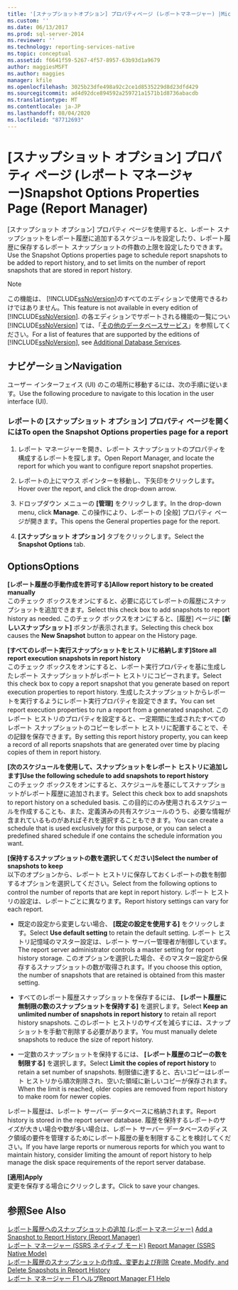 ```yaml
---
title: '[スナップショットオプション] プロパティページ (レポートマネージャー) |Microsoft Docs'
ms.custom: ''
ms.date: 06/13/2017
ms.prod: sql-server-2014
ms.reviewer: ''
ms.technology: reporting-services-native
ms.topic: conceptual
ms.assetid: f6641f59-5267-4f57-8957-63b93d1a9679
author: maggiesMSFT
ms.author: maggies
manager: kfile
ms.openlocfilehash: 3025b23dfe498a92c2ce1d8535229d8d23dfd429
ms.sourcegitcommit: ad4d92dce894592a259721a1571b1d8736abacdb
ms.translationtype: MT
ms.contentlocale: ja-JP
ms.lasthandoff: 08/04/2020
ms.locfileid: "87712693"
---
```

# <a name="snapshot-options-properties-page-report-manager"></a><span data-ttu-id="0fc8d-102">[スナップショット オプション] プロパティ ページ (レポート マネージャー)</span><span class="sxs-lookup"><span data-stu-id="0fc8d-102">Snapshot Options Properties Page (Report Manager)</span></span>
  <span data-ttu-id="0fc8d-103">[スナップショット オプション] プロパティ ページを使用すると、レポート スナップショットをレポート履歴に追加するスケジュールを設定したり、レポート履歴に保存するレポート スナップショットの件数の上限を設定したりできます。</span><span class="sxs-lookup"><span data-stu-id="0fc8d-103">Use the Snapshot Options properties page to schedule report snapshots to be added to report history, and to set limits on the number of report snapshots that are stored in report history.</span></span>  
  
> [!NOTE]  
>  <span data-ttu-id="0fc8d-104">この機能は、 [!INCLUDE[ssNoVersion](../includes/ssnoversion-md.md)]のすべてのエディションで使用できるわけではありません。</span><span class="sxs-lookup"><span data-stu-id="0fc8d-104">This feature is not available in every edition of [!INCLUDE[ssNoVersion](../includes/ssnoversion-md.md)].</span></span> <span data-ttu-id="0fc8d-105">の各エディションでサポートされる機能の一覧につい [!INCLUDE[ssNoVersion](../includes/ssnoversion-md.md)] ては、「[その他のデータベースサービス](../../2014/getting-started/features-supported-by-the-editions-of-sql-server-2014.md#Add_DBServices)」を参照してください。</span><span class="sxs-lookup"><span data-stu-id="0fc8d-105">For a list of features that are supported by the editions of [!INCLUDE[ssNoVersion](../includes/ssnoversion-md.md)], see [Additional Database Services](../../2014/getting-started/features-supported-by-the-editions-of-sql-server-2014.md#Add_DBServices).</span></span>  
  
## <a name="navigation"></a><span data-ttu-id="0fc8d-106">ナビゲーション</span><span class="sxs-lookup"><span data-stu-id="0fc8d-106">Navigation</span></span>  
 <span data-ttu-id="0fc8d-107">ユーザー インターフェイス (UI) のこの場所に移動するには、次の手順に従います。</span><span class="sxs-lookup"><span data-stu-id="0fc8d-107">Use the following procedure to navigate to this location in the user interface (UI).</span></span>  
  
### <a name="to-open-the-snapshot-options-properties-page-for-a-report"></a><span data-ttu-id="0fc8d-108">レポートの [スナップショット オプション] プロパティ ページを開くには</span><span class="sxs-lookup"><span data-stu-id="0fc8d-108">To open the Snapshot Options properties page for a report</span></span>  
  
1.  <span data-ttu-id="0fc8d-109">レポート マネージャーを開き、レポート スナップショットのプロパティを構成するレポートを探します。</span><span class="sxs-lookup"><span data-stu-id="0fc8d-109">Open Report Manager, and locate the report for which you want to configure report snapshot properties.</span></span>  
  
2.  <span data-ttu-id="0fc8d-110">レポートの上にマウス ポインターを移動し、下矢印をクリックします。</span><span class="sxs-lookup"><span data-stu-id="0fc8d-110">Hover over the report, and click the drop-down arrow.</span></span>  
  
3.  <span data-ttu-id="0fc8d-111">ドロップダウン メニューの **[管理]** をクリックします。</span><span class="sxs-lookup"><span data-stu-id="0fc8d-111">In the drop-down menu, click **Manage**.</span></span> <span data-ttu-id="0fc8d-112">この操作により、レポートの [全般] プロパティ ページが開きます。</span><span class="sxs-lookup"><span data-stu-id="0fc8d-112">This opens the General properties page for the report.</span></span>  
  
4.  <span data-ttu-id="0fc8d-113">**[スナップショット オプション]** タブをクリックします。</span><span class="sxs-lookup"><span data-stu-id="0fc8d-113">Select the **Snapshot Options** tab.</span></span>  
  
## <a name="options"></a><span data-ttu-id="0fc8d-114">Options</span><span class="sxs-lookup"><span data-stu-id="0fc8d-114">Options</span></span>  
 <span data-ttu-id="0fc8d-115">**[レポート履歴の手動作成を許可する]**</span><span class="sxs-lookup"><span data-stu-id="0fc8d-115">**Allow report history to be created manually**</span></span>  
 <span data-ttu-id="0fc8d-116">このチェック ボックスをオンにすると、必要に応じてレポートの履歴にスナップショットを追加できます。</span><span class="sxs-lookup"><span data-stu-id="0fc8d-116">Select this check box to add snapshots to report history as needed.</span></span> <span data-ttu-id="0fc8d-117">このチェック ボックスをオンにすると、[履歴] ページに **[新しいスナップショット]** ボタンが表示されます。</span><span class="sxs-lookup"><span data-stu-id="0fc8d-117">Selecting this check box causes the **New Snapshot** button to appear on the History page.</span></span>  
  
 <span data-ttu-id="0fc8d-118">**[すべてのレポート実行スナップショットをヒストリに格納します]**</span><span class="sxs-lookup"><span data-stu-id="0fc8d-118">**Store all report execution snapshots in report history**</span></span>  
 <span data-ttu-id="0fc8d-119">このチェック ボックスをオンにすると、レポート実行プロパティを基に生成したレポート スナップショットがレポート ヒストリにコピーされます。</span><span class="sxs-lookup"><span data-stu-id="0fc8d-119">Select this check box to copy a report snapshot that you generate based on report execution properties to report history.</span></span> <span data-ttu-id="0fc8d-120">生成したスナップショットからレポートを実行するようにレポート実行プロパティを設定できます。</span><span class="sxs-lookup"><span data-stu-id="0fc8d-120">You can set report execution properties to run a report from a generated snapshot.</span></span> <span data-ttu-id="0fc8d-121">このレポート ヒストリのプロパティを設定すると、一定期間に生成されたすべてのレポート スナップショットのコピーをレポート ヒストリに配置することで、その記録を保存できます。</span><span class="sxs-lookup"><span data-stu-id="0fc8d-121">By setting this report history property, you can keep a record of all reports snapshots that are generated over time by placing copies of them in report history.</span></span>  
  
 <span data-ttu-id="0fc8d-122">**[次のスケジュールを使用して、スナップショットをレポート ヒストリに追加します]**</span><span class="sxs-lookup"><span data-stu-id="0fc8d-122">**Use the following schedule to add snapshots to report history**</span></span>  
 <span data-ttu-id="0fc8d-123">このチェック ボックスをオンにすると、スケジュールを基にしてスナップショットがレポート履歴に追加されます。</span><span class="sxs-lookup"><span data-stu-id="0fc8d-123">Select this check box to add snapshots to report history on a scheduled basis.</span></span> <span data-ttu-id="0fc8d-124">この目的にのみ使用されるスケジュールを作成することも、また、定義済みの共有スケジュールのうち、必要な情報が含まれているものがあればそれを選択することもできます。</span><span class="sxs-lookup"><span data-stu-id="0fc8d-124">You can create a schedule that is used exclusively for this purpose, or you can select a predefined shared schedule if one contains the schedule information you want.</span></span>  
  
 <span data-ttu-id="0fc8d-125">**[保持するスナップショットの数を選択してください]**</span><span class="sxs-lookup"><span data-stu-id="0fc8d-125">**Select the number of snapshots to keep**</span></span>  
 <span data-ttu-id="0fc8d-126">以下のオプションから、レポート ヒストリに保存しておくレポートの数を制御するオプションを選択してください。</span><span class="sxs-lookup"><span data-stu-id="0fc8d-126">Select from the following options to control the number of reports that are kept in report history.</span></span> <span data-ttu-id="0fc8d-127">レポート ヒストリの設定は、レポートごとに異なります。</span><span class="sxs-lookup"><span data-stu-id="0fc8d-127">Report history settings can vary for each report.</span></span>  
  
-   <span data-ttu-id="0fc8d-128">既定の設定から変更しない場合、 **[既定の設定を使用する]** をクリックします。</span><span class="sxs-lookup"><span data-stu-id="0fc8d-128">Select **Use default setting** to retain the default setting.</span></span> <span data-ttu-id="0fc8d-129">レポート ヒストリ記憶域のマスター設定は、レポート サーバー管理者が制御しています。</span><span class="sxs-lookup"><span data-stu-id="0fc8d-129">The report server administrator controls a master setting for report history storage.</span></span> <span data-ttu-id="0fc8d-130">このオプションを選択した場合、そのマスター設定から保存するスナップショットの数が取得されます。</span><span class="sxs-lookup"><span data-stu-id="0fc8d-130">If you choose this option, the number of snapshots that are retained is obtained from this master setting.</span></span>  
  
-   <span data-ttu-id="0fc8d-131">すべてのレポート履歴スナップショットを保存するには、 **[レポート履歴に無制限の数のスナップショットを保持する]** を選択します。</span><span class="sxs-lookup"><span data-stu-id="0fc8d-131">Select **Keep an unlimited number of snapshots in report history** to retain all report history snapshots.</span></span> <span data-ttu-id="0fc8d-132">このレポート ヒストリのサイズを減らすには、スナップショットを手動で削除する必要があります。</span><span class="sxs-lookup"><span data-stu-id="0fc8d-132">You must manually delete snapshots to reduce the size of report history.</span></span>  
  
-   <span data-ttu-id="0fc8d-133">一定数のスナップショットを保持するには、 **[レポート履歴のコピーの数を制限する]** を選択します。</span><span class="sxs-lookup"><span data-stu-id="0fc8d-133">Select **Limit the copies of report history** to retain a set number of snapshots.</span></span> <span data-ttu-id="0fc8d-134">制限値に達すると、古いコピーはレポート ヒストリから順次削除され、空いた領域に新しいコピーが保存されます。</span><span class="sxs-lookup"><span data-stu-id="0fc8d-134">When the limit is reached, older copies are removed from report history to make room for newer copies.</span></span>  
  
 <span data-ttu-id="0fc8d-135">レポート履歴は、レポート サーバー データベースに格納されます。</span><span class="sxs-lookup"><span data-stu-id="0fc8d-135">Report history is stored in the report server database.</span></span> <span data-ttu-id="0fc8d-136">履歴を保持するレポートのサイズが大きい場合や数が多い場合は、レポート サーバー データベースのディスク領域の要件を管理するためにレポート履歴の量を制限することを検討してください。</span><span class="sxs-lookup"><span data-stu-id="0fc8d-136">If you have large reports or numerous reports for which you want to maintain history, consider limiting the amount of report history to help manage the disk space requirements of the report server database.</span></span>  
  
 <span data-ttu-id="0fc8d-137">**[適用]**</span><span class="sxs-lookup"><span data-stu-id="0fc8d-137">**Apply**</span></span>  
 <span data-ttu-id="0fc8d-138">変更を保存する場合にクリックします。</span><span class="sxs-lookup"><span data-stu-id="0fc8d-138">Click to save your changes.</span></span>  
  
## <a name="see-also"></a><span data-ttu-id="0fc8d-139">参照</span><span class="sxs-lookup"><span data-stu-id="0fc8d-139">See Also</span></span>  
 <span data-ttu-id="0fc8d-140">[レポート履歴へのスナップショットの追加 &#40;レポートマネージャー&#41;](report-server/add-a-snapshot-to-report-history-report-manager.md) </span><span class="sxs-lookup"><span data-stu-id="0fc8d-140">[Add a Snapshot to Report History &#40;Report Manager&#41;](report-server/add-a-snapshot-to-report-history-report-manager.md) </span></span>  
 <span data-ttu-id="0fc8d-141">[レポート マネージャー &#40;SSRS ネイティブ モード&#41;](../../2014/reporting-services/report-manager-ssrs-native-mode.md) </span><span class="sxs-lookup"><span data-stu-id="0fc8d-141">[Report Manager  &#40;SSRS Native Mode&#41;](../../2014/reporting-services/report-manager-ssrs-native-mode.md) </span></span>  
 <span data-ttu-id="0fc8d-142">[レポート履歴のスナップショットの作成、変更および削除](report-server/create-modify-and-delete-snapshots-in-report-history.md) </span><span class="sxs-lookup"><span data-stu-id="0fc8d-142">[Create, Modify, and Delete Snapshots in Report History](report-server/create-modify-and-delete-snapshots-in-report-history.md) </span></span>  
 [<span data-ttu-id="0fc8d-143">レポート マネージャー F1 ヘルプ</span><span class="sxs-lookup"><span data-stu-id="0fc8d-143">Report Manager F1 Help</span></span>](../../2014/reporting-services/report-manager-f1-help.md)  
  
  
